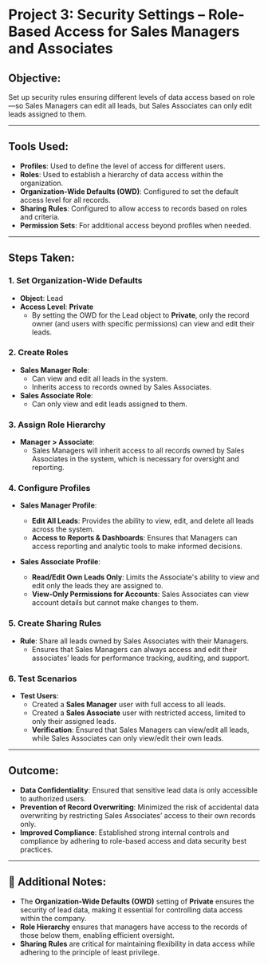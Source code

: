 # Project 3: Security Settings – Role-Based Access for Sales Managers and Associates

##  Objective:
Set up security rules ensuring different levels of data access based on role—so Sales Managers can edit all leads, but Sales Associates can only edit leads assigned to them.

---

##  Tools Used:
- **Profiles**: Used to define the level of access for different users.
- **Roles**: Used to establish a hierarchy of data access within the organization.
- **Organization-Wide Defaults (OWD)**: Configured to set the default access level for all records.
- **Sharing Rules**: Configured to allow access to records based on roles and criteria.
- **Permission Sets**: For additional access beyond profiles when needed.

---

##  Steps Taken:

### 1. Set Organization-Wide Defaults
- **Object**: Lead
- **Access Level**: **Private**
  - By setting the OWD for the Lead object to **Private**, only the record owner (and users with specific permissions) can view and edit their leads.

### 2. Create Roles
- **Sales Manager Role**: 
  - Can view and edit all leads in the system.
  - Inherits access to records owned by Sales Associates.
- **Sales Associate Role**: 
  - Can only view and edit leads assigned to them.

### 3. Assign Role Hierarchy
- **Manager > Associate**: 
  - Sales Managers will inherit access to all records owned by Sales Associates in the system, which is necessary for oversight and reporting.

### 4. Configure Profiles
- **Sales Manager Profile**: 
  - **Edit All Leads**: Provides the ability to view, edit, and delete all leads across the system.
  - **Access to Reports & Dashboards**: Ensures that Managers can access reporting and analytic tools to make informed decisions.
  
- **Sales Associate Profile**: 
  - **Read/Edit Own Leads Only**: Limits the Associate's ability to view and edit only the leads they are assigned to.
  - **View-Only Permissions for Accounts**: Sales Associates can view account details but cannot make changes to them.

### 5. Create Sharing Rules
- **Rule**: Share all leads owned by Sales Associates with their Managers.
  - Ensures that Sales Managers can always access and edit their associates’ leads for performance tracking, auditing, and support.

### 6. Test Scenarios
- **Test Users**: 
  - Created a **Sales Manager** user with full access to all leads.
  - Created a **Sales Associate** user with restricted access, limited to only their assigned leads.
  - **Verification**: Ensured that Sales Managers can view/edit all leads, while Sales Associates can only view/edit their own leads.

---

##  Outcome:
- **Data Confidentiality**: Ensured that sensitive lead data is only accessible to authorized users.
- **Prevention of Record Overwriting**: Minimized the risk of accidental data overwriting by restricting Sales Associates’ access to their own records only.
- **Improved Compliance**: Established strong internal controls and compliance by adhering to role-based access and data security best practices.

---

## 🔧 Additional Notes:
- The **Organization-Wide Defaults (OWD)** setting of **Private** ensures the security of lead data, making it essential for controlling data access within the company.
- **Role Hierarchy** ensures that managers have access to the records of those below them, enabling efficient oversight.
- **Sharing Rules** are critical for maintaining flexibility in data access while adhering to the principle of least privilege.

